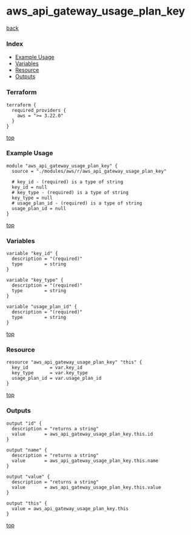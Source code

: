 # aws_api_gateway_usage_plan_key
[back](../aws.md)
### Index
- [Example Usage](#example-usage)
- [Variables](#variables)
- [Resource](#resource)
- [Outputs](#outputs)
### Terraform
```hcl
terraform {
  required_providers {
    aws = ">= 3.22.0"
  }
}
```
[top](#index)
### Example Usage
```hcl
module "aws_api_gateway_usage_plan_key" {
  source = "./modules/aws/r/aws_api_gateway_usage_plan_key"

  # key_id - (required) is a type of string
  key_id = null
  # key_type - (required) is a type of string
  key_type = null
  # usage_plan_id - (required) is a type of string
  usage_plan_id = null
}
```
[top](#index)
### Variables
```hcl
variable "key_id" {
  description = "(required)"
  type        = string
}

variable "key_type" {
  description = "(required)"
  type        = string
}

variable "usage_plan_id" {
  description = "(required)"
  type        = string
}
```
[top](#index)

### Resource
```hcl
resource "aws_api_gateway_usage_plan_key" "this" {
  key_id        = var.key_id
  key_type      = var.key_type
  usage_plan_id = var.usage_plan_id
}
```
[top](#index)
### Outputs
```hcl
output "id" {
  description = "returns a string"
  value       = aws_api_gateway_usage_plan_key.this.id
}

output "name" {
  description = "returns a string"
  value       = aws_api_gateway_usage_plan_key.this.name
}

output "value" {
  description = "returns a string"
  value       = aws_api_gateway_usage_plan_key.this.value
}

output "this" {
  value = aws_api_gateway_usage_plan_key.this
}
```
[top](#index)

